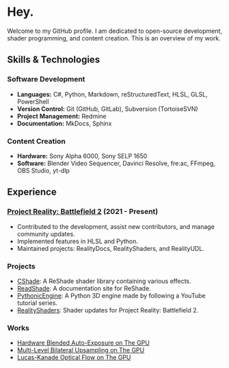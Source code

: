 
# Hey.

Welcome to my GitHub profile. I am dedicated to open-source development, shader programming, and content creation. This is an overview of my work.

## Skills & Technologies

### Software Development

- **Languages:** C#, Python, Markdown, reStructuredText, HLSL, GLSL, PowerShell
- **Version Control:** Git (GitHub, GitLab), Subversion (TortoiseSVN)
- **Project Management:** Redmine
- **Documentation:** MkDocs, Sphinx

### Content Creation

- **Hardware:** Sony Alpha 6000, Sony SELP 1650
- **Software:** Blender Video Sequencer, Davinci Resolve, fre:ac, FFmpeg, OBS Studio, yt-dlp

## Experience

### [Project Reality: Battlefield 2](https://www.realitymod.com/) (2021 - Present)

- Contributed to the development, assist new contributors, and manage community updates.
- Implemented features in HLSL and Python.
- Maintained projects: RealityDocs, RealityShaders, and RealityUDL.

### Projects

- [CShade](https://github.com/papadanku/CShade): A ReShade shader library containing various effects.
- [ReadShade](https://github.com/ReadShade/ReadShade): A documentation site for ReShade.
- [PythonicEngine](https://github.com/papadanku/PythonicEngine): A Python 3D engine made by following a YouTube tutorial series.
- [RealityShaders](https://github.com/realitymod/RealityShaders): Shader updates for Project Reality: Battlefield 2.

### Works

- [Hardware Blended Auto-Exposure on The GPU](https://papadanku.github.io/source/blog/gpu/autoexposure.html)
- [Multi-Level Bilateral Upsampling on The GPU](https://papadanku.github.io/source/blog/gpu/bilateral.html)
- [Lucas-Kanade Optical Flow on The GPU](https://papadanku.github.io/source/blog/gpu/opticalflow.html)
